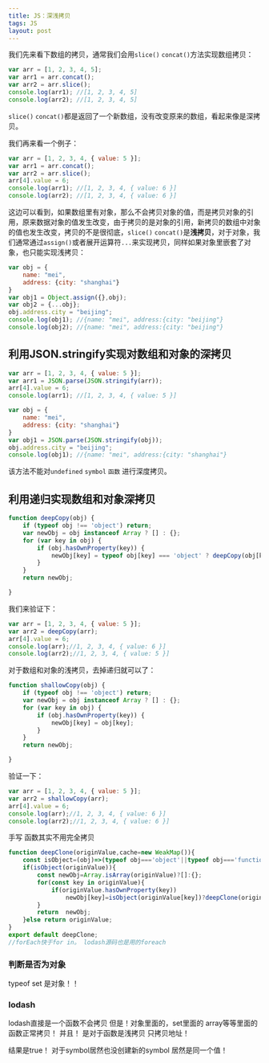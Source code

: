 ```yaml
---
title: JS：深浅拷贝
tags: JS
layout: post
---
```


我们先来看下数组的拷贝，通常我们会用```slice()``` ```concat()```方法实现数组拷贝：

```js
var arr = [1, 2, 3, 4, 5];
var arr1 = arr.concat();
var arr2 = arr.slice();
console.log(arr1); //[1, 2, 3, 4, 5]
console.log(arr2); //[1, 2, 3, 4, 5]
```
```slice()``` ```concat()```都是返回了一个新数组，没有改变原来的数组，看起来像是深拷贝。

我们再来看一个例子：
```js
var arr = [1, 2, 3, 4, { value: 5 }];
var arr1 = arr.concat();
var arr2 = arr.slice();
arr[4].value = 6;
console.log(arr1); //[1, 2, 3, 4, { value: 6 }]
console.log(arr2); //[1, 2, 3, 4, { value: 6 }]
```
这边可以看到，如果数组里有对象，那么不会拷贝对象的值，而是拷贝对象的引用，原来数据对象的值发生改变，由于拷贝的是对象的引用，新拷贝的数组中对象的值也发生改变，拷贝的不是很彻底，```slice()``` ```concat()```是**浅拷贝**，对于对象，我们通常通过```assign()```或者展开运算符```...```来实现拷贝，同样如果对象里嵌套了对象，也只能实现浅拷贝：

```js
var obj = {
    name: "mei",
    address: {city: "shanghai"}
}
var obj1 = Object.assign({},obj);
var obj2 = {...obj};
obj.address.city = "beijing";
console.log(obj1); //{name: "mei", address:{city: "beijing"}
console.log(obj2); //{name: "mei", address:{city: "beijing"}
```

## 利用JSON.stringify实现对数组和对象的深拷贝
```js
var arr = [1, 2, 3, 4, { value: 5 }];
var arr1 = JSON.parse(JSON.stringify(arr));
arr[4].value = 6;
console.log(arr1); //[1, 2, 3, 4, { value: 5 }]

var obj = {
    name: "mei",
    address: {city: "shanghai"}
}
var obj1 = JSON.parse(JSON.stringify(obj));
obj.address.city = "beijing";
console.log(obj1); //{name: "mei", address:{city: "shanghai"}
```
该方法不能对```undefined``` ```symbol``` ```函数``` 进行深度拷贝。

## 利用递归实现数组和对象深拷贝
```js
function deepCopy(obj) {
    if (typeof obj !== 'object') return;
    var newObj = obj instanceof Array ? [] : {};
    for (var key in obj) {
        if (obj.hasOwnProperty(key)) {
            newObj[key] = typeof obj[key] === 'object' ? deepCopy(obj[key]) : obj[key];
        }
    }
    return newObj;

}
```
我们来验证下：
```js
var arr = [1, 2, 3, 4, { value: 5 }];
var arr2 = deepCopy(arr);
arr[4].value = 6;
console.log(arr);//1, 2, 3, 4, { value: 6 }]
console.log(arr2);//1, 2, 3, 4, { value: 5 }]
```
对于数组和对象的浅拷贝，去掉递归就可以了：
```js
function shallowCopy(obj) {
    if (typeof obj !== 'object') return;
    var newObj = obj instanceof Array ? [] : {};
    for (var key in obj) {
        if (obj.hasOwnProperty(key)) {
            newObj[key] = obj[key];
        }
    }
    return newObj;

}
```
验证一下：
```js
var arr = [1, 2, 3, 4, { value: 5 }];
var arr2 = shallowCopy(arr);
arr[4].value = 6;
console.log(arr);//1, 2, 3, 4, { value: 6 }]
console.log(arr2);//1, 2, 3, 4, { value: 6 }]
```
手写
函数其实不用完全拷贝
```js
function deepClone(originValue,cache=new WeakMap()){
    const isObject=(obj)=>(typeof obj==='object'||typeof obj==='function')&&obj!==null
    if(isObject(originValue)){
        const newObj=Array.isArray(originValue)?[]:{};
        for(const key in originValue){
            if(originValue.hasOwnProperty(key))
                newObj[key]=isObject(originValue[key])?deepClone(originValue[key],cache):originValue[key];
        }
        return  newObj;
    }else return originValue;
}
export default deepClone;
//forEach快于for in。 lodash源码也是用的foreach
```

### 判断是否为对象
typeof set 是对象！！


### lodash
lodash直接是一个函数不会拷贝
但是！对象里面的，set里面的 array等等里面的函数正常拷贝！
并且！ 是对于函数是浅拷贝 只拷贝地址！

结果是true！
对于symbol居然也没创建新的symbol 居然是同一个值！